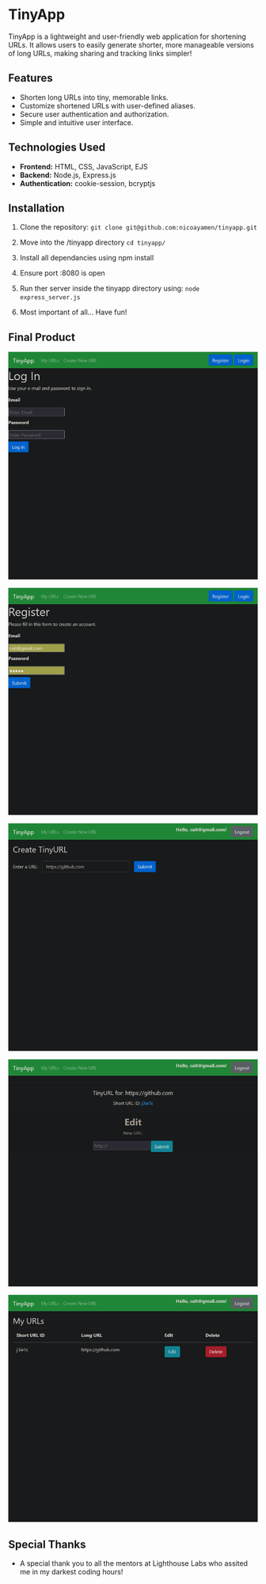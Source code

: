 # TinyApp

TinyApp is a lightweight and user-friendly web application for shortening URLs. It allows users to easily generate shorter, more manageable versions of long URLs, making sharing and tracking links simpler!

## Features

- Shorten long URLs into tiny, memorable links.
- Customize shortened URLs with user-defined aliases.
- Secure user authentication and authorization.
- Simple and intuitive user interface.

## Technologies Used

- **Frontend:** HTML, CSS, JavaScript, EJS
- **Backend:** Node.js, Express.js
- **Authentication:** cookie-session, bcryptjs

## Installation

1. Clone the repository:
` git clone git@github.com:nicoayamen/tinyapp.git `

2. Move into the /tinyapp directory
` cd tinyapp/ `

3. Install all dependancies using npm install

4. Ensure port :8080 is open

5. Run ther server inside the tinyapp directory using:
` node express_server.js `

6. Most important of all... Have fun!

## Final Product 

![alt text](images/image.png)

![alt text](images/image2.png)

![alt text](images/image3.png)

![alt text](images/image4.png)

![alt text](images/image5.png)

## Special Thanks

- A special thank you to all the mentors at Lighthouse Labs who assited me in my darkest coding hours!


